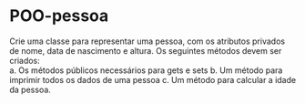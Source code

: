 # POO-pessoa
Crie uma classe para representar uma pessoa, com os atributos privados de nome, data de nascimento e altura. Os seguintes métodos devem ser criados:<br />
a. Os métodos públicos necessários para gets e sets
b. Um método para imprimir todos os dados de uma pessoa
c. Um método para calcular a idade da pessoa.
